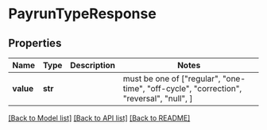 # PayrunTypeResponse


## Properties
Name | Type | Description | Notes
------------ | ------------- | ------------- | -------------
**value** | **str** |  |  must be one of ["regular", "one-time", "off-cycle", "correction", "reversal", "null", ]

[[Back to Model list]](../README.md#documentation-for-models) [[Back to API list]](../README.md#documentation-for-api-endpoints) [[Back to README]](../README.md)


